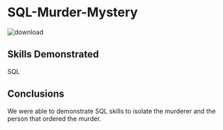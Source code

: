 # SQL-Murder-Mystery

![download](https://user-images.githubusercontent.com/115895428/223539998-c1ccef8d-6e44-4286-bd05-2ff7db3182b5.png)

## Skills Demonstrated 
  SQL
  
## Conclusions
We were able to demonstrate SQL skills to isolate the murderer and the person that ordered the murder. 
